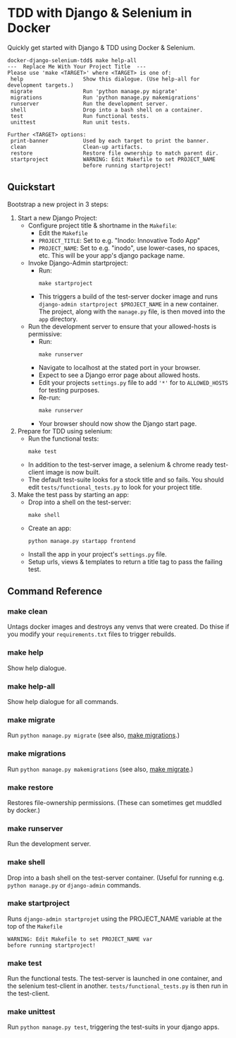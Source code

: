 # TDD with Django & Selenium in Docker
Quickly get started with Django & TDD using Docker & Selenium.

```
docker-django-selenium-tdd$ make help-all
---  Replace Me With Your Project Title  ---
Please use 'make <TARGET>' where <TARGET> is one of:
 help                   Show this dialogue. (Use help-all for development targets.)
 migrate                Run 'python manage.py migrate'
 migrations             Run 'python manage.py makemigrations'
 runserver              Run the development server.
 shell                  Drop into a bash shell on a container.
 test                   Run functional tests.
 unittest               Run unit tests.

Further <TARGET> options:
 print-banner           Used by each target to print the banner.
 clean                  Clean-up artifacts.
 restore                Restore file ownership to match parent dir.
 startproject           WARNING: Edit Makefile to set PROJECT_NAME
                        before running startproject!
```


## Quickstart
Bootstrap a new project in 3 steps:

1.  Start a new Django Project:
    *  Configure project title & shortname in the `Makefile`:
        *   Edit the `Makefile`
        *   `PROJECT_TITLE`: Set to e.g. "Inodo: Innovative Todo App"
        *   `PROJECT_NAME`: Set to e.g. "inodo", use lower-cases, no
            spaces, etc. This will be your app's django package name.
    *  Invoke Django-Admin startproject:
        *   Run:
            ```
            make startproject
            ```
        *   This triggers a build of the test-server docker image and
            runs `django-admin startproject $PROJECT_NAME` in a new
            container. The project, along with the `manage.py` file,
            is then moved into the `app` directory.
    *   Run the development server to ensure that your allowed-hosts
        is permissive:
        *   Run:
            ```
            make runserver
            ```
        *   Navigate to localhost at the stated port in your browser.
        *   Expect to see a Django error page about allowed hosts.
        *   Edit your projects `settings.py` file to add `'*'` for
            to `ALLOWED_HOSTS` for testing purposes.
        *   Re-run:
            ```
            make runserver
            ```
        *   Your browser should now show the Django start page.
2.  Prepare for TDD using selenium:
    *   Run the functional tests:
        ```
        make test
        ```
    *   In addition to the test-server image, a selenium & chrome
        ready test-client image is now built.
    *   The default test-suite looks for a stock title and so fails.
        You should edit `tests/functional_tests.py` to look for your
        project title.
3.  Make the test pass by starting an app:
    *   Drop into a shell on the test-server:
        ```
        make shell
        ```
    *   Create an app:
        ```
        python manage.py startapp frontend
        ```
    *   Install the app in your project's `settings.py` file.
    *   Setup urls, views & templates to return a title tag to pass
        the failing test.


## Command Reference

### make clean
Untags docker images and destroys any venvs that were created. Do
thise if you modify your `requirements.txt` files to trigger rebuilds.

### make help
Show help dialogue.

### make help-all
Show help dialogue for all commands.

### make migrate
Run `python manage.py migrate` (see also, [make migrations](#make-migrations).)

### make migrations
Run `python manage.py makemigrations` (see also, [make migrate](#make-migrate).)

### make restore
Restores file-ownership permissions. (These can sometimes get muddled by docker.)

### make runserver
Run the development server.

### make shell
Drop into a bash shell on the test-server container. (Useful for running e.g.
`python manage.py` or `django-admin` commands.

### make startproject
Runs `django-admin startprojet` using the PROJECT_NAME variable at the top of
the `Makefile`

    WARNING: Edit Makefile to set PROJECT_NAME var
    before running startproject!

### make test
Run the functional tests. The test-server is launched in one container, and
the selenium test-client in another. `tests/functional_tests.py` is then
run in the test-client.

### make unittest
Run `python manage.py test`, triggering the test-suits in your django apps.

